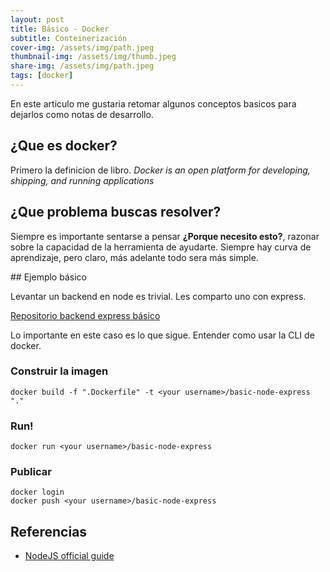 ```yaml
---
layout: post
title: Básico - Docker
subtitle: Conteinerización
cover-img: /assets/img/path.jpeg
thumbnail-img: /assets/img/thumb.jpeg
share-img: /assets/img/path.jpeg
tags: [docker]
---
```


En este articulo me gustaria retomar algunos conceptos basicos para dejarlos como notas de desarrollo.

## ¿Que es docker?

Primero la definicion de libro. *Docker is an open platform for developing, shipping, and running applications*

## ¿Que problema buscas resolver?

Siempre es importante sentarse a pensar **¿Porque necesito esto?**, razonar sobre la capacidad de la herramienta de ayudarte. 
Siempre hay curva de aprendizaje, pero claro, más adelante todo sera más simple.

## Ejemplo básico

Levantar un backend en node es trivial. Les comparto uno con express.

[Repositorio backend express básico](https://github.com/KariVillagran/basic-node-express "basic-node-express")

Lo importante en este caso es lo que sigue. Entender como usar la CLI de docker.

### Construir la imagen

```
docker build -f ".Dockerfile" -t <your username>/basic-node-express "."
```

### Run!
```
docker run <your username>/basic-node-express
```

### Publicar 

```
docker login
docker push <your username>/basic-node-express
```

## Referencias

* [NodeJS official guide](https://nodejs.org/de/docs/guides/nodejs-docker-webapp/)